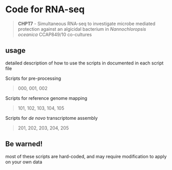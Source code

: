 # Code for RNA-seq 
>__CHPT7__ - Simultaneous RNA-seq to investigate microbe mediated protection against an algicidal bacterium in _Nannochloropsis oceanica_ CCAP849/10 co-cultures


## usage
detailed description of how to use the scripts in documented in each script file

Scripts for pre-processing
> 000, 001, 002

Scripts for reference genome mapping
> 101, 102, 103, 104, 105

Scripts for _de novo_ transcriptome assembly
> 201, 202, 203, 204, 205

## Be warned!
most of these scripts are hard-coded, and may require modification to apply on your own data